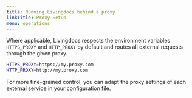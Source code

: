 ```yaml
---
title: Running Livingdocs behind a proxy
linkTitle: Proxy Setup
menu: operations
---
```


Where applicable, Livingdocs respects the environment variables `HTTPS_PROXY` and `HTTP_PROXY` by default and routes all external requests through the given proxy.

```bash
HTTPS_PROXY=https://my.proxy.com
HTTP_PROXY=http://my.proxy.com
```

For more fine-grained control, you can adapt the proxy settings of each external service in your configuration file.
